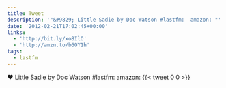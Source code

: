 ```yaml
---
title: Tweet
description: '"&#9829; Little Sadie by Doc Watson #lastfm:  amazon: "'
date: '2012-02-21T17:02:45+00:00'
links:
  - 'http://bit.ly/xo8IlO'
  - 'http://amzn.to/b6OY1h'
tags:
  - lastfm
---
```

&#9829; Little Sadie by Doc Watson #lastfm:  amazon: 
      {{< tweet 0 0 >}}
    
